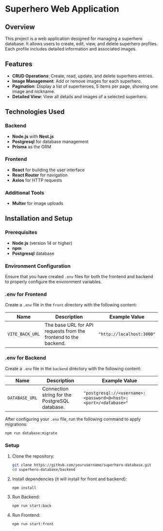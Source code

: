 # Superhero Web Application

## Overview

This project is a web application designed for managing a superhero database. It allows users to create, edit, view, and
delete superhero profiles. Each profile includes detailed information and associated images.

## Features

- **CRUD Operations**: Create, read, update, and delete superhero entries.
- **Image Management**: Add or remove images for each superhero.
- **Pagination**: Display a list of superheroes, 5 items per page, showing one image and nickname.
- **Detailed View**: View all details and images of a selected superhero.

## Technologies Used

### Backend

- **Node.js** with **Nest.js**
- **Postgresql** for database management
- **Prisma** as the ORM

### Frontend

- **React** for building the user interface
- **React Router** for navigation
- **Axios** for HTTP requests

### Additional Tools

- **Multer** for image uploads

## Installation and Setup

### Prerequisites

- **Node.js** (version 14 or higher)
- **npm**
- **Postgresql** database

### Environment Configuration

Ensure that you have created `.env` files for both the frontend and backend to properly configure the environment
variables.

### .env for Frontend

Create a `.env` file in the `front` directory with the following content:

| Name            | Description                                                     | Example Value             |
|-----------------|-----------------------------------------------------------------|---------------------------|
| `VITE_BACK_URL` | The base URL for API requests from the frontend to the backend. | `"http://localhost:3000"` |

### .env for Backend

Create a `.env` file in the `backend` directory with the following content:

| Name           | Description                                    | Example Value                                                   |
|----------------|------------------------------------------------|-----------------------------------------------------------------|
| `DATABASE_URL` | Connection string for the PostgreSQL database. | `"postgresql://<username>:<password>@<host>:<port>/<database>"` |

After configuring your `.env` file, run the following command to apply migrations:

```bash
npm run database:migrate
```

### Setup

1. Clone the repository:
   ```bash
   git clone https://github.com/yourusername/superhero-database.git
   cd superhero-database/backend
2. Install dependencies (it will install for front and backend):
   ```bash
   npm install
3. Run Backend:
   ```bash
   npm run start:back
4. Run Frontend:
   ```bash
   npm run start:front 
   ```
   